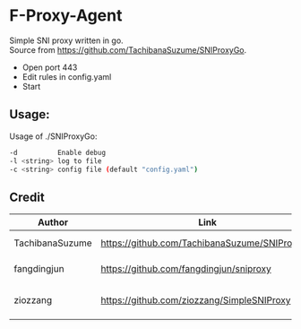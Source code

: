 # F-Proxy-Agent

Simple SNI proxy written in go.  
Source from <https://github.com/TachibanaSuzume/SNIProxyGo>.

* Open port 443
* Edit rules in config.yaml
* Start

## Usage:
Usage of ./SNIProxyGo:  
```bash
-d          Enable debug
-l <string> log to file
-c <string> config file (default "config.yaml")
```

## Credit

| Author | Link | License |
| ------ | ---- | ------- |
| TachibanaSuzume | <https://github.com/TachibanaSuzume/SNIProxyGo> | GPL-3.0 |
| fangdingjun | <https://github.com/fangdingjun/sniproxy> | GPL-3.0 |
| ziozzang | <https://github.com/ziozzang/SimpleSNIProxy>  | BSD-2-Clause |
